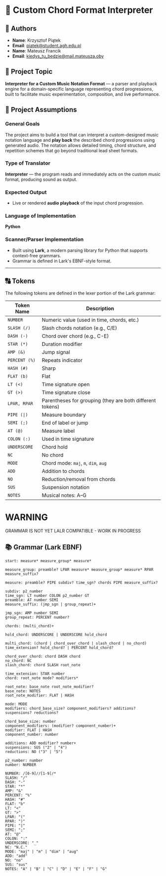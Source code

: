 # 🎼 Custom Chord Format Interpreter

## 👤 Authors  
- **Name**: Krzysztof Piątek  
- **Email**: piatek@student.agh.edu.pl  
- **Name**: Mateusz Francik  
- **Email**: kiedys_tu_bedzie@mail.mateusza.oby 

## 📌 Project Topic  
**Interpreter for a Custom Music Notation Format** — a parser and playback engine for a domain-specific language representing chord progressions, built to facilitate music experimentation, composition, and live performance.

## 🎯 Project Assumptions

### General Goals  
The project aims to build a tool that can interpret a custom-designed music notation language and **play back** the described chord progressions using generated audio. The notation allows detailed timing, chord structure, and repetition schemes that go beyond traditional lead sheet formats.

### Type of Translator  
**Interpreter** — the program reads and immediately acts on the custom music format, producing sound as output.

### Expected Output  
- Live or rendered **audio playback** of the input chord progression.

### Language of Implementation  
**Python**

### Scanner/Parser Implementation  
- Built using **Lark**, a modern parsing library for Python that supports context-free grammars.
- Grammar is defined in Lark's EBNF-style format.

---

## 🔠 Tokens

The following tokens are defined in the lexer portion of the Lark grammar:

| Token Name    | Description                                  |
|---------------|----------------------------------------------|
| `NUMBER`      | Numeric value (used in time, chords, etc.)   |
| `SLASH (/)`   | Slash chords notation (e.g., C/E)            |
| `DASH (-)`    | Chord over chord (e.g., C-E)                 |
| `STAR (*)`    | Duration modifier                            |
| `AMP (&)`     | Jump signal                                  |
| `PERCENT (%)` | Repeats indicator                            |
| `HASH (#)`    | Sharp                                        |
| `FLAT (b)`    | Flat                                         |
| `LT (<)`      | Time signature open                          |
| `GT (>)`      | Time signature close                         |
| `LPAR, RPAR`  | Parentheses for grouping (they are both different tokens)|
| `PIPE (\|)`    | Measure boundary                             |
| `SEMI (;)`    | End of label or jump                         |
| `AT (@)`      | Measure label                                |
| `COLON (:)`   | Used in time signature                       |
| `UNDERSCORE`  | Chord hold                                   |
| `NC`          | No chord                                     |
| `MODE`        | Chord mode: `maj`, `m`, `dim`, `aug`         |
| `ADD`         | Addition to chords                           |
| `NO`          | Reduction/removal from chords                |
| `SUS`         | Suspension notation                          |
| `NOTES`       | Musical notes: A–G                           |


# WARNING
GRAMMAR IS NOT YET LALR COMPATIBLE - WORK IN PROGRESS

## 📚 Grammar (Lark EBNF)

```lark
start: measure* measure_group* measure*

measure_group: preamble? LPAR measure* measure_group* measure* RPAR measure_suffix?

measure: preamble? PIPE subdiv? time_sgn? chords PIPE measure_suffix?

subdiv: p2_number
time_sgn: LT number COLON p2_number GT
preamble: AT number SEMI
measure_suffix: (jmp_sgn | group_repeat)+

jmp_sgn: AMP number SEMI
group_repeat: PERCENT number?

chords: (multi_chord)+

hold_chord: UNDERSCORE | UNDERSCORE hold_chord

multi_chord: (chord | chord_over_chord | slash_chord | no_chord) time_extension? hold_chord? | PERCENT hold_chord?

chord_over_chord: chord DASH chord
no_chord: NC
slash_chord: chord SLASH root_note

time_extension: STAR number
chord: root_note mode? modifiers*

root_note: base_note root_note_modifier?
base_note: NOTES
root_note_modifier: FLAT | HASH

mode: MODE
modifiers: chord_base_size? component_modifiers? additions? suspensions? reductions?

chord_base_size: number
component_modifiers: (modifier? component_number)+
modifier: FLAT | HASH
component_number: number

additions: ADD modifier? number+
suspensions: SUS ("2" | "4")
reductions: NO ("3" | "5")

p2_number: number
number: NUMBER

NUMBER: /[0-9]//[1-9]/*
SLASH: "/"
DASH: "-"
STAR: "*"
AMP: "&"
PERCENT: "%"
HASH: "#"
FLAT: "b"
LT: "<"
GT: ">"
LPAR: "("
RPAR: ")"
PIPE: "|"
SEMI: ";"
AT: "@"
COLON: ":"
UNDERSCORE: "_"
NC: "N.C."
MODE: "maj" | "m" | "dim" | "aug"
ADD: "add"
NO: "no"
SUS: "sus"
NOTES: "A" | "B" | "C" | "D" | "E" | "F" | "G"
